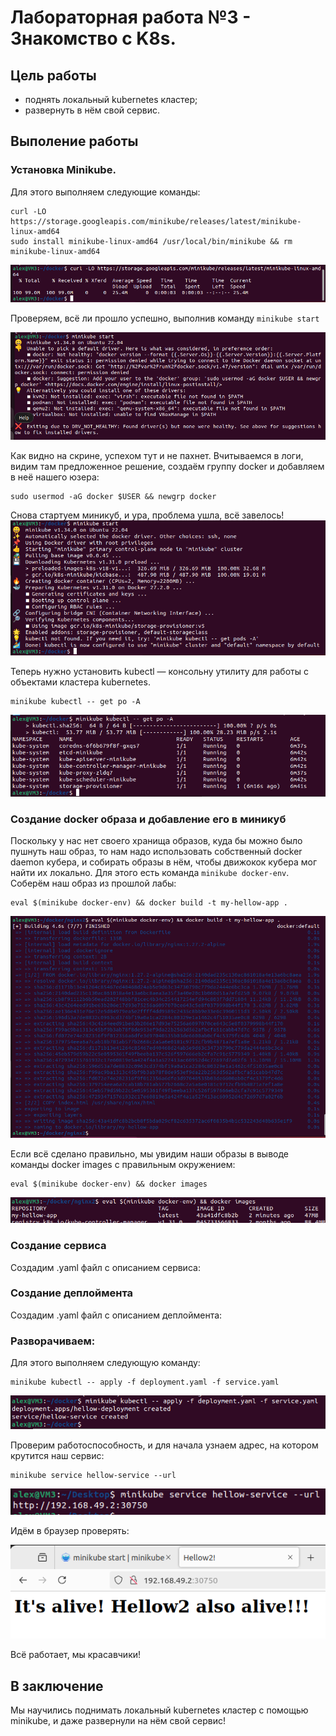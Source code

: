 # Лабораторная работа №3 - Знакомство с K8s.

## Цель работы

- поднять локальный kubernetes кластер;
- развернуть в нём свой сервис. 

## Выполение работы

### Установка Minikube.
Для этого выполняем следующие команды: 
```
curl -LO https://storage.googleapis.com/minikube/releases/latest/minikube-linux-amd64
sudo install minikube-linux-amd64 /usr/local/bin/minikube && rm minikube-linux-amd64
```
![image](img/Screenshot_1.png)

Проверяем, всё ли прошло успешно, выполнив команду `minikube start`

![image](img/Screenshot_2.png)

Как видно на скрине, успехом тут и не пахнет.
Вчитываемся в логи, видим там предложенное решение, создаём группу docker и добавляем в неё нашего юзера:
```
sudo usermod -aG docker $USER && newgrp docker
```

Снова стартуем миникуб, и ура, проблема ушла, всё завелось!
![image](img/Screenshot_3.png)

Теперь нужно установить kubectl — консольну утилиту для работы с объектами кластера kubernetes.
```
minikube kubectl -- get po -A
```

![image](img/Screenshot_4.png)

### Создание docker образа и добавление его в миникуб
Поскольку у нас нет своего хранища образов, куда бы можно было пушнуть наш образ,
то нам надо использовать собственный docker daemon кубера, и собирать образы в нём, чтобы движокок кубера мог найти их локально.
Для этого есть команда `minikube docker-env`. Соберём наш образ из прошлой лабы:

```
eval $(minikube docker-env) && docker build -t my-hellow-app .
```

![image](img/Screenshot_5.png)

Если всё сделано правильно, мы увидим наши образы в выводе команды docker images с правильным окружением:
```
eval $(minikube docker-env) && docker images
```

![image](img/Screenshot_6.png)

### Создание сервиса
Создадим .yaml файл с описанием сервиса:

### Создание деплоймента
Создадим .yaml файл с описанием деплоймента:

### Разворачиваем:
Для этого выполняем следующую команду:
```
minikube kubectl -- apply -f deployment.yaml -f service.yaml
```

![image](img/Screenshot_7.png)

Проверим работоспособность, и для начала узнаем адрес, на котором крутится наш сервис:
```
minikube service hellow-service --url
```

![image](img/Screenshot_10.png)

Идём в браузер проверять:

![image](img/Screenshot_8.png)

Всё работает, мы красавчики!



## В заключение

Мы научились поднимать локальный kubernetes кластер с помощью minikube, и даже развернули на нём свой сервис!
